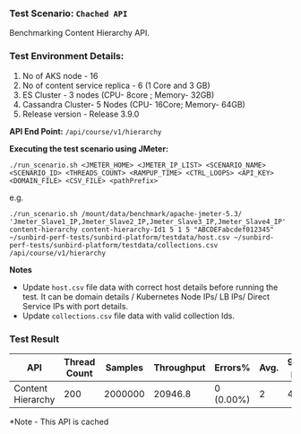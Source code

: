 ### Test Scenario: ```Chached API```

Benchmarking Content Hierarchy API.


### Test Environment Details:

1. No of AKS node - 16
2. No of content service replica - 6 (1 Core and 3 GB)
3. ES Cluster - 3 nodes (CPU- 8core ; Memory- 32GB)
4. Cassandra Cluster- 5 Nodes (CPU- 16Core; Memory- 64GB)
4. Release version - Release 3.9.0


**API End Point:**  `/api/course/v1/hierarchy`



**Executing the test scenario using JMeter:**

```./run_scenario.sh <JMETER_HOME> <JMETER_IP_LIST> <SCENARIO_NAME> <SCENARIO_ID> <THREADS_COUNT> <RAMPUP_TIME> <CTRL_LOOPS> <API_KEY> <DOMAIN_FILE> <CSV_FILE> <pathPrefix>```

e.g.

```./run_scenario.sh /mount/data/benchmark/apache-jmeter-5.3/ 'Jmeter_Slave1_IP,Jmeter_Slave2_IP,Jmeter_Slave3_IP,Jmeter_Slave4_IP' content-hierarchy content-hierarchy-Id1 5 1 5 "ABCDEFabcdef012345" ~/sunbird-perf-tests/sunbird-platform/testdata/host.csv ~/sunbird-perf-tests/sunbird-platform/testdata/collections.csv /api/course/v1/hierarchy```

**Notes**
- Update `host.csv` file data with correct host details before running the test. It can be domain details / Kubernetes Node IPs/ LB IPs/ Direct Service IPs with port details.
- Update `collections.csv` file data with valid collection Ids.



### Test Result

| API               | Thread Count  | Samples  |Throughput | Errors%   | Avg.            |95th pct         |99th pct       |
| ----------------- | ------------- | -------- | --------- | --------- | --------------- |--------------- |--------------- |
| Content Hierarchy | 200           | 2000000  | 20946.8  | 0 (0.00%)  |2                |     4           |10         |

*Note - This API is cached
